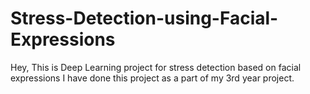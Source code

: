 # Stress-Detection-using-Facial-Expressions
Hey, This is Deep Learning project for stress detection based on facial expressions 
I have done this project as a part of my 3rd year project.
